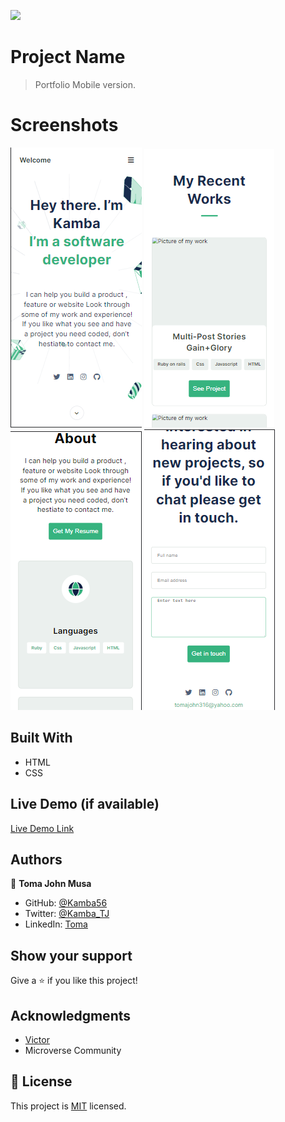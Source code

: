![](https://img.shields.io/badge/Microverse-blueviolet)

# Project Name

> Portfolio Mobile version.

# Screenshots

![Screenshot](assets/screenshots/mobile-head.png)
![Screenshot](assets/screenshots/work.png)
![Screenshot](assets/screenshots/about.png)
![Screenshot](assets/screenshots/contact.png)

## Built With

- HTML
- CSS

## Live Demo (if available)

[Live Demo Link](index.html)

## Authors

👤 **Toma John Musa**

- GitHub: [@Kamba56](https://github.com/Kamba56)
- Twitter: [@Kamba_TJ](https://twitter.com/Kamba_TJ)
- LinkedIn: [Toma](https://linkedin.com/in/toma-john-47092622b)

## Show your support

Give a ⭐️ if you like this project!

## Acknowledgments

- [Victor](https://github.com/jheart-vic)
- Microverse Community

## 📝 License

This project is [MIT](./MIT.md) licensed.
